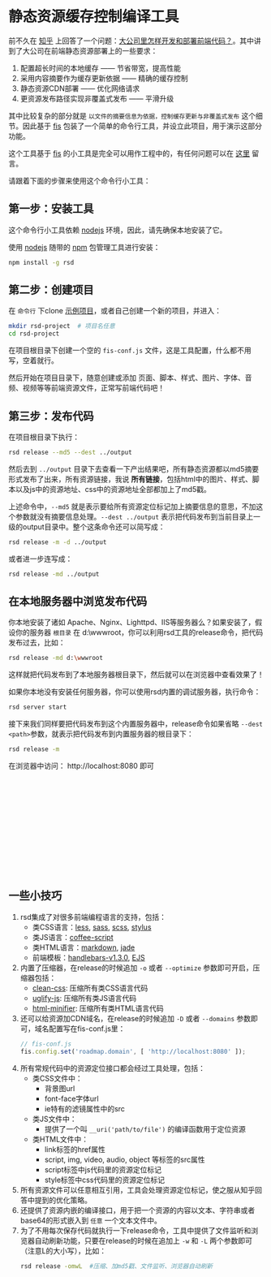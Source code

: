 # 静态资源缓存控制编译工具

前不久在 [知乎](http://zhihu.com) 上回答了一个问题：[大公司里怎样开发和部署前端代码？](http://www.zhihu.com/question/20790576/answer/32602154)。其中讲到了大公司在前端静态资源部署上的一些要求：

1. 配置超长时间的本地缓存 —— 节省带宽，提高性能
1. 采用内容摘要作为缓存更新依据 —— 精确的缓存控制
1. 静态资源CDN部署 —— 优化网络请求
1. 更资源发布路径实现非覆盖式发布 —— 平滑升级

其中比较复杂的部分就是 ``以文件的摘要信息为依据，控制缓存更新与非覆盖式发布`` 这个细节。因此基于 [fis](http://fis.baidu.com) 包装了一个简单的命令行工具，并设立此项目，用于演示这部分功能。

这个工具基于 [fis](http://fis.baidu.com) 的小工具是完全可以用作工程中的，有任何问题可以在 [这里](https://github.com/fouber/blog/issues/5) 留言。

请跟着下面的步骤来使用这个命令行小工具：

## 第一步：安装工具

这个命令行小工具依赖 [nodejs](http://nodejs.org/) 环境，因此，请先确保本地安装了它。

使用 [nodejs](http://nodejs.org/) 随带的 [npm](https://www.npmjs.org/) 包管理工具进行安装：

```bash
npm install -g rsd
```

## 第二步：创建项目

在 ``命令行`` 下clone [示例项目](https://github.com/fouber/static-resource-digest-project)，或者自己创建一个新的项目，并进入：

```bash
mkdir rsd-project  # 项目名任意
cd rsd-project
```

在项目根目录下创建一个空的 ``fis-conf.js`` 文件，这是工具配置，什么都不用写，空着就行。

然后开始在项目目录下，随意创建或添加 页面、脚本、样式、图片、字体、音频、视频等等前端资源文件，正常写前端代码吧！

## 第三步：发布代码

在项目根目录下执行：

```bash
rsd release --md5 --dest ../output
```

然后去到 ``../output`` 目录下去查看一下产出结果吧，所有静态资源都以md5摘要形式发布了出来，所有资源链接，我说 **所有链接**，包括html中的图片、样式、脚本以及js中的资源地址、css中的资源地址全部都加上了md5戳。

上述命令中，``--md5`` 就是表示要给所有资源定位标记加上摘要信息的意思，不加这个参数就没有摘要信息处理。``--dest ../output`` 表示把代码发布到当前目录上一级的output目录中。整个这条命令还可以简写成：

```bash
rsd release -m -d ../output
```

或者进一步连写成：

```bash
rsd release -md ../output
```

## 在本地服务器中浏览发布代码

你本地安装了诸如 Apache、Nginx、Lighttpd、IIS等服务器么？如果安装了，假设你的服务器 ``根目录`` 在 d:\\wwwroot，你可以利用rsd工具的release命令，把代码发布过去，比如：

```bash
rsd release -md d:\wwwroot
```

这样就把代码发布到了本地服务器根目录下，然后就可以在浏览器中查看效果了！

如果你本地没有安装任何服务器，你可以使用rsd内置的调试服务器，执行命令：

```bash
rsd server start
```

接下来我们同样要把代码发布到这个内置服务器中，release命令如果省略 ``--dest <path>``参数，就表示把代码发布到内置服务器的根目录下：

```bash
rsd release -m
```

在浏览器中访问： http://localhost:8080 即可

<br>
<br>
<br>
<br>
<br>
<br>
<br>
<br>
<br>
<br>
<br>

## 一些小技巧

1. rsd集成了对很多前端编程语言的支持，包括：
    * 类CSS语言：[less](http://www.lesscss.net/), [sass](http://sass-lang.com/), [scss](http://sass-lang.com/), [stylus](http://learnboost.github.io/stylus/)
    * 类JS语言：[coffee-script](http://coffeescript.org/)
    * 类HTML语言：[markdown](http://zh.wikipedia.org/wiki/Markdown), [jade](http://jade-lang.com/)
    * 前端模板：[handlebars-v1.3.0](http://handlebarsjs.com/), [EJS](http://www.embeddedjs.com/)
1. 内置了压缩器，在release的时候追加 ``-o`` 或者 ``--optimize`` 参数即可开启，压缩器包括：
    * [clean-css](https://github.com/jakubpawlowicz/clean-css): 压缩所有类CSS语言代码
    * [uglify-js](http://lisperator.net/uglifyjs/): 压缩所有类JS语言代码
    * [html-minifier](http://kangax.github.io/html-minifier/): 压缩所有类HTML语言代码
1. 还可以给资源加CDN域名，在release的时候追加 ``-D`` 或者 ``--domains`` 参数即可，域名配置写在fis-conf.js里：
    ```javascript
    // fis-conf.js
    fis.config.set('roadmap.domain', [ 'http://localhost:8080' ]);
    ```
1. 所有常规代码中的资源定位接口都会经过工具处理，包括：
    * 类CSS文件中：
        * 背景图url
        * font-face字体url
        * ie特有的滤镜属性中的src
    * 类JS文件中：
        * 提供了一个叫 ``__uri('path/to/file')`` 的编译函数用于定位资源
    * 类HTML文件中：
        * link标签的href属性
        * script, img, video, audio, object 等标签的src属性
        * script标签中js代码里的资源定位标记
        * style标签中css代码里的资源定位标记
1. 所有资源文件可以任意相互引用，工具会处理资源定位标记，使之服从知乎回答中提到的优化策略。
1. 还提供了资源内嵌的编译接口，用于把一个资源的内容以文本、字符串或者base64的形式嵌入到 ``任意`` 一个文本文件中。
1. 为了不用每次保存代码就执行一下release命令，工具中提供了文件监听和浏览器自动刷新功能，只要在release的时候在追加上 ``-w`` 和 ``-L`` 两个参数即可（注意L的大小写），比如：
    ```bash
    rsd release -omwL  #压缩、加md5戳、文件监听、浏览器自动刷新
    ```